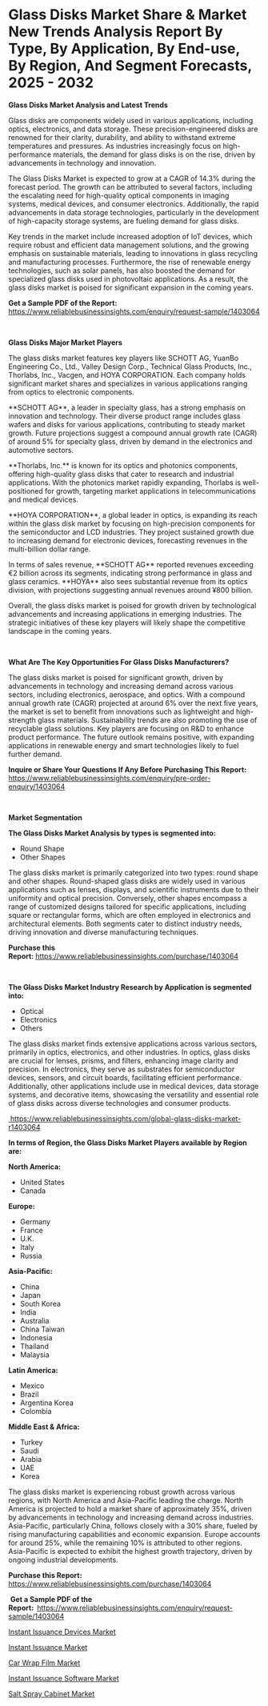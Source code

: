 <p><h1>Glass Disks Market Share & Market New Trends Analysis Report By Type, By Application, By End-use, By Region, And Segment Forecasts, 2025 - 2032</h1></p><p><strong>Glass Disks Market Analysis and Latest Trends</strong></p>
<p><p>Glass disks are components widely used in various applications, including optics, electronics, and data storage. These precision-engineered disks are renowned for their clarity, durability, and ability to withstand extreme temperatures and pressures. As industries increasingly focus on high-performance materials, the demand for glass disks is on the rise, driven by advancements in technology and innovation.</p><p>The Glass Disks Market is expected to grow at a CAGR of 14.3% during the forecast period. The growth can be attributed to several factors, including the escalating need for high-quality optical components in imaging systems, medical devices, and consumer electronics. Additionally, the rapid advancements in data storage technologies, particularly in the development of high-capacity storage systems, are fueling demand for glass disks.</p><p>Key trends in the market include increased adoption of IoT devices, which require robust and efficient data management solutions, and the growing emphasis on sustainable materials, leading to innovations in glass recycling and manufacturing processes. Furthermore, the rise of renewable energy technologies, such as solar panels, has also boosted the demand for specialized glass disks used in photovoltaic applications. As a result, the glass disks market is poised for significant expansion in the coming years.</p></p>
<p><strong>Get a Sample PDF of the Report:&nbsp;</strong> <a href="https://www.reliablebusinessinsights.com/enquiry/request-sample/1403064?utm_campaign=1847&utm_medium=2&utm_source=Github&utm_content=ia&utm_term=28032025&utm_id=glass-disks">https://www.reliablebusinessinsights.com/enquiry/request-sample/1403064</a></p>
<p>&nbsp;</p>
<p><strong>Glass Disks Major Market Players</strong></p>
<p><p>The glass disks market features key players like SCHOTT AG, YuanBo Engineering Co., Ltd., Valley Design Corp., Technical Glass Products, Inc., Thorlabs, Inc., Vacgen, and HOYA CORPORATION. Each company holds significant market shares and specializes in various applications ranging from optics to electronic components.</p><p>**SCHOTT AG**, a leader in specialty glass, has a strong emphasis on innovation and technology. Their diverse product range includes glass wafers and disks for various applications, contributing to steady market growth. Future projections suggest a compound annual growth rate (CAGR) of around 5% for specialty glass, driven by demand in the electronics and automotive sectors.</p><p>**Thorlabs, Inc.** is known for its optics and photonics components, offering high-quality glass disks that cater to research and industrial applications. With the photonics market rapidly expanding, Thorlabs is well-positioned for growth, targeting market applications in telecommunications and medical devices.</p><p>**HOYA CORPORATION**, a global leader in optics, is expanding its reach within the glass disk market by focusing on high-precision components for the semiconductor and LCD industries. They project sustained growth due to increasing demand for electronic devices, forecasting revenues in the multi-billion dollar range.</p><p>In terms of sales revenue, **SCHOTT AG** reported revenues exceeding €2 billion across its segments, indicating strong performance in glass and glass ceramics. **HOYA** also sees substantial revenue from its optics division, with projections suggesting annual revenues around ¥800 billion.</p><p>Overall, the glass disks market is poised for growth driven by technological advancements and increasing applications in emerging industries. The strategic initiatives of these key players will likely shape the competitive landscape in the coming years.</p></p>
<p>&nbsp;</p>
<p><strong>What Are The Key Opportunities For Glass Disks Manufacturers?</strong></p>
<p><p>The glass disks market is poised for significant growth, driven by advancements in technology and increasing demand across various sectors, including electronics, aerospace, and optics. With a compound annual growth rate (CAGR) projected at around 6% over the next five years, the market is set to benefit from innovations such as lightweight and high-strength glass materials. Sustainability trends are also promoting the use of recyclable glass solutions. Key players are focusing on R&D to enhance product performance. The future outlook remains positive, with expanding applications in renewable energy and smart technologies likely to fuel further demand.</p></p>
<p><strong>Inquire or Share Your Questions If Any Before Purchasing This Report:</strong> <a href="https://www.reliablebusinessinsights.com/enquiry/pre-order-enquiry/1403064?utm_campaign=1847&utm_medium=2&utm_source=Github&utm_content=ia&utm_term=28032025&utm_id=glass-disks">https://www.reliablebusinessinsights.com/enquiry/pre-order-enquiry/1403064</a></p>
<p>&nbsp;</p>
<p><strong>Market Segmentation</strong></p>
<p><strong>The Glass Disks Market Analysis by types is segmented into:</strong></p>
<p><ul><li>Round Shape</li><li>Other Shapes</li></ul></p>
<p><p>The glass disks market is primarily categorized into two types: round shape and other shapes. Round-shaped glass disks are widely used in various applications such as lenses, displays, and scientific instruments due to their uniformity and optical precision. Conversely, other shapes encompass a range of customized designs tailored for specific applications, including square or rectangular forms, which are often employed in electronics and architectural elements. Both segments cater to distinct industry needs, driving innovation and diverse manufacturing techniques.</p></p>
<p><strong>Purchase this Report:&nbsp;</strong><a href="https://www.reliablebusinessinsights.com/purchase/1403064?utm_campaign=1847&utm_medium=2&utm_source=Github&utm_content=ia&utm_term=28032025&utm_id=glass-disks">https://www.reliablebusinessinsights.com/purchase/1403064</a></p>
<p>&nbsp;</p>
<p><strong>The Glass Disks Market Industry Research by Application is segmented into:</strong></p>
<p><ul><li>Optical</li><li>Electronics</li><li>Others</li></ul></p>
<p><p>The glass disks market finds extensive applications across various sectors, primarily in optics, electronics, and other industries. In optics, glass disks are crucial for lenses, prisms, and filters, enhancing image clarity and precision. In electronics, they serve as substrates for semiconductor devices, sensors, and circuit boards, facilitating efficient performance. Additionally, other applications include use in medical devices, data storage systems, and decorative items, showcasing the versatility and essential role of glass disks across diverse technologies and consumer products.</p></p>
<p><a href="https://www.reliablebusinessinsights.com/global-glass-disks-market-r1403064?utm_campaign=1847&utm_medium=2&utm_source=Github&utm_content=ia&utm_term=28032025&utm_id=glass-disks">&nbsp;https://www.reliablebusinessinsights.com/global-glass-disks-market-r1403064</a></p>
<p><strong>In terms of Region, the Glass Disks Market Players available by Region are:</strong></p>
<p>
    <p> <strong> North America: </strong>
        <ul>
            <li>United States</li>
            <li>Canada</li>
        </ul>
        </p> 
    <p> <strong> Europe: </strong>
        <ul>
            <li>Germany</li>
            <li>France</li>
            <li>U.K.</li>
            <li>Italy</li>
            <li>Russia</li>
        </ul>
        </p> 
    <p> <strong> Asia-Pacific: </strong>
        <ul>
            <li>China</li>
            <li>Japan</li>
            <li>South Korea</li>
            <li>India</li>
            <li>Australia</li>
            <li>China Taiwan</li>
            <li>Indonesia</li>
            <li>Thailand</li>
            <li>Malaysia</li>
        </ul>
        </p> 
    <p> <strong> Latin America: </strong>
        <ul>
            <li>Mexico</li>
            <li>Brazil</li>
            <li>Argentina Korea</li>
            <li>Colombia</li>
        </ul>
        </p> 
    <p> <strong> Middle East & Africa: </strong>
        <ul>
            <li>Turkey</li>
            <li>Saudi</li>
            <li>Arabia</li>
            <li>UAE</li>
            <li>Korea</li>
        </ul>
    </p>
    </p>
<p><p>The glass disks market is experiencing robust growth across various regions, with North America and Asia-Pacific leading the charge. North America is projected to hold a market share of approximately 35%, driven by advancements in technology and increasing demand across industries. Asia-Pacific, particularly China, follows closely with a 30% share, fueled by rising manufacturing capabilities and economic expansion. Europe accounts for around 25%, while the remaining 10% is attributed to other regions. Asia-Pacific is expected to exhibit the highest growth trajectory, driven by ongoing industrial developments.</p></p>
<p><strong>Purchase this Report: </strong><a href="https://www.reliablebusinessinsights.com/purchase/1403064?utm_campaign=1847&utm_medium=2&utm_source=Github&utm_content=ia&utm_term=28032025&utm_id=glass-disks">https://www.reliablebusinessinsights.com/purchase/1403064</a></p>
<p>&nbsp;<strong>Get a Sample PDF of the Report:&nbsp;&nbsp;</strong><a href="https://www.reliablebusinessinsights.com/enquiry/request-sample/1403064?utm_campaign=1847&utm_medium=2&utm_source=Github&utm_content=ia&utm_term=28032025&utm_id=glass-disks">https://www.reliablebusinessinsights.com/enquiry/request-sample/1403064</a></p>
<p><strong></strong></p>
<p><p><a href="https://github.com/seppelharjap/Market-Research-Report-List-1/blob/main/instant-issuance-devices-market.md?utm_campaign=1847&utm_medium=2&utm_source=Github&utm_content=ia&utm_term=28032025&utm_id=glass-disks">Instant Issuance Devices Market</a></p><p><a href="https://github.com/edriceakeime/Market-Research-Report-List-1/blob/main/instant-issuance-market.md?utm_campaign=1847&utm_medium=2&utm_source=Github&utm_content=ia&utm_term=28032025&utm_id=glass-disks">Instant Issuance Market</a></p><p><a href="https://github.com/fungkychiman/Market-Research-Report-List-1/blob/main/car-wrap-film-market.md?utm_campaign=1847&utm_medium=2&utm_source=Github&utm_content=ia&utm_term=28032025&utm_id=glass-disks">Car Wrap Film Market</a></p><p><a href="https://github.com/olesjaquah/Market-Research-Report-List-1/blob/main/instant-issuance-software-market.md?utm_campaign=1847&utm_medium=2&utm_source=Github&utm_content=ia&utm_term=28032025&utm_id=glass-disks">Instant Issuance Software Market</a></p><p><a href="https://github.com/kitsossadien/Market-Research-Report-List-1/blob/main/salt-spray-cabinet-market.md?utm_campaign=1847&utm_medium=2&utm_source=Github&utm_content=ia&utm_term=28032025&utm_id=glass-disks">Salt Spray Cabinet Market</a></p></p>